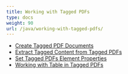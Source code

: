 ```yaml
---
title: Working with Tagged PDFs
type: docs
weight: 90
url: /java/working-with-tagged-pdfs/
---
```


- [Create Tagged PDF Documents](/pdf/java/create-tagged-pdf-documents-html/)
- [Extract Tagged Content from Tagged PDFs](/pdf/java/extract-tagged-content-from-tagged-pdfs-html/)
- [Set Tagged PDFs Element Properties](/pdf/java/set-tagged-pdfs-element-properties-html/)
- [Working with Table in Tagged PDFs](/pdf/java/working-with-table-in-tagged-pdfs-html/)

